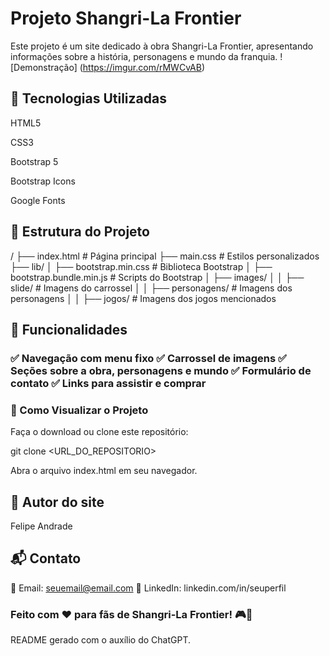 # Projeto Shangri-La Frontier

Este projeto é um site dedicado à obra Shangri-La Frontier, apresentando informações sobre a história, personagens e mundo da franquia.
![Demonstração] (https://imgur.com/rMWCvAB)
## 📌 Tecnologias Utilizadas

HTML5

CSS3

Bootstrap 5

Bootstrap Icons

Google Fonts

## 📂 Estrutura do Projeto

/
├── index.html  # Página principal
├── main.css  # Estilos personalizados
├── lib/
│   ├── bootstrap.min.css  # Biblioteca Bootstrap
│   ├── bootstrap.bundle.min.js  # Scripts do Bootstrap
│   ├── images/
│   │   ├── slide/  # Imagens do carrossel
│   │   ├── personagens/  # Imagens dos personagens
│   │   ├── jogos/  # Imagens dos jogos mencionados

## 📸 Funcionalidades

### ✅ Navegação com menu fixo ✅ Carrossel de imagens ✅ Seções sobre a obra, personagens e mundo ✅ Formulário de contato ✅ Links para assistir e comprar

### 📖 Como Visualizar o Projeto

Faça o download ou clone este repositório:

git clone <URL_DO_REPOSITORIO>

Abra o arquivo index.html em seu navegador.

## 👤 Autor do site

Felipe Andrade

## 📬 Contato
📧 Email: seuemail@email.com
💼 LinkedIn: linkedin.com/in/seuperfil

### Feito com ❤️ para fãs de Shangri-La Frontier! 🎮📖

README gerado com o auxílio do ChatGPT.
